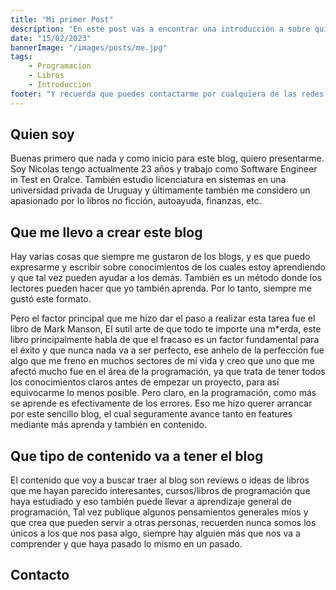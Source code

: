 ```yaml
---
title: "Mi primer Post"
description: "En este post vas a encontrar una introducción a sobre quién soy y por qué estoy haciendo esto"
date: "15/02/2023"
bannerImage: "/images/posts/me.jpg"
tags:
    - Programacion
    - Libros
    - Introduccion
footer: "Y recuerda que puedes contactarme por cualquiera de las redes sociales publicadas aquí debajo o por mi mail, espero que hayas disfrutado de este post! ¡A seguir aprendiendo!"
---
```


## Quien soy

Buenas primero que nada y como inicio para este blog, quiero presentarme. Soy Nicolas tengo actualmente 23 años y trabajo como Software Engineer in Test en Oralce. También estudio licenciatura en sistemas en una universidad privada de Uruguay y últimamente también me considero un apasionado por lo libros no ficción, autoayuda, finanzas, etc.


## Que me llevo a crear este blog

Hay varias cosas que siempre me gustaron de los blogs, y es que puedo expresarme y escribir sobre conocimientos de los cuales estoy aprendiendo y que tal vez pueden ayudar a los demás. También es un método donde los lectores pueden hacer que yo también aprenda. Por lo tanto, siempre me gustó este formato.

Pero el factor principal que me hizo dar el paso a realizar esta tarea fue el libro de Mark Manson, El sutil arte de que todo te importe una m*erda, este libro principalmente habla de que el fracaso es un factor fundamental para el éxito y que nunca nada va a ser perfecto, ese anhelo de la perfección fue algo que me freno en muchos sectores de mi vida y creo que uno que me afectó mucho fue en el área de la programación, ya que trata de tener todos los conocimientos claros antes de empezar un proyecto, para así equivocarme lo menos posible. Pero claro, en la programación, como más se aprende es efectivamente de los errores. Eso me hizo querer arrancar por este sencillo blog, el cual seguramente avance tanto en features mediante más aprenda y también en contenido.

## Que tipo de contenido va a tener el blog

El contenido que voy a buscar traer al blog son reviews o ideas de libros que me hayan parecido interesantes, cursos/libros de programación que haya estudiado y eso también puede llevar a aprendizaje general de programación, Tal vez publique algunos pensamientos generales míos y que crea que pueden servir a otras personas, recuerden nunca somos los únicos a los que nos pasa algo, siempre hay alguien más que nos va a comprender y que haya pasado lo mismo en un pasado.

## Contacto


